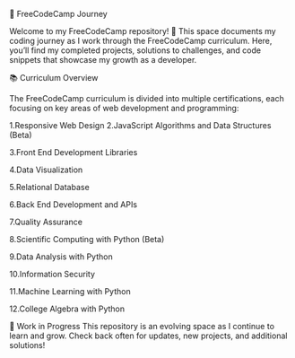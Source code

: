 🚀 FreeCodeCamp Journey

Welcome to my FreeCodeCamp repository! 🌟 This space documents my coding journey as I work through the FreeCodeCamp curriculum. Here, you’ll find my completed projects, solutions to challenges, and code snippets that showcase my growth as a developer.


📚 Curriculum Overview

The FreeCodeCamp curriculum is divided into multiple certifications, each focusing on key areas of web development and programming:

1.Responsive Web Design 
2.JavaScript Algorithms and Data Structures (Beta) 

3.Front End Development Libraries 

4.Data Visualization 

5.Relational Database 

6.Back End Development and APIs 

7.Quality Assurance 

8.Scientific Computing with Python (Beta) 

9.Data Analysis with Python 

10.Information Security 

11.Machine Learning with Python 

12.College Algebra with Python 



🚧 Work in Progress
This repository is an evolving space as I continue to learn and grow. Check back often for updates, new projects, and additional solutions!
